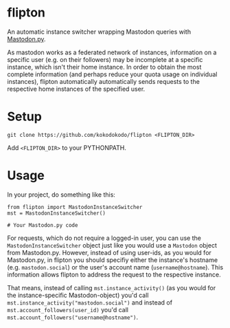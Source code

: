# flipton
An automatic instance switcher wrapping Mastodon queries with [Mastodon.py](https://github.com/halcy/Mastodon.py). 

As mastodon works as a federated network of instances, information on a specific user (e.g. on their followers) 
may be incomplete at a specific instance, which isn't their home instance. In order to obtain the most complete
information (and perhaps reduce your quota usage on individual instances), flipton automatically automatically 
sends requests to the respective home instances of the specified user.

# Setup
`git clone https://github.com/kokodokodo/flipton <FLIPTON_DIR>`

Add `<FLIPTON_DIR>` to your PYTHONPATH. 

# Usage
In your project, do something like this:

```
from flipton import MastodonInstanceSwitcher
mst = MastodonInstanceSwitcher()

# Your Mastodon.py code

```

For requests, which do not require a logged-in user, you can use the `MastodonInstanceSwitcher` object just like you 
would use a `Mastodon` object from Mastodon.py. However, instead of using user-ids, as you would for Mastodon.py,
in flipton you should specifiy either the instance's hostname (e.g. `mastodon.social`) or the user's account 
name (`username@hostname`). This information allows flipton to address the request to the respective instance.

That means, instead of calling `mst.instance_activity()` (as you would for the instance-specific Mastodon-object) 
you'd call `mst.instance_activity("mastodon.social")` and instead of `mst.account_followers(user_id)` 
you'd call `mst.account_followers("username@hostname")`.






